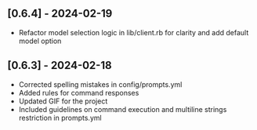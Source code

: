 ## [0.6.4] - 2024-02-19
- Refactor model selection logic in lib/client.rb for clarity and add default model option
## [0.6.3] - 2024-02-18
- Corrected spelling mistakes in config/prompts.yml
- Added rules for command responses
- Updated GIF for the project
- Included guidelines on command execution and multiline strings restriction in prompts.yml
